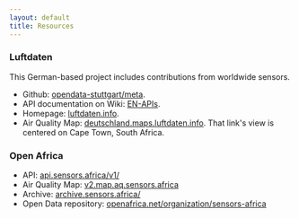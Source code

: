 ```yaml
---
layout: default
title: Resources
---
```

### Luftdaten

This German-based project includes contributions from worldwide sensors.

- Github: [opendata-stuttgart/meta](https://github.com/opendata-stuttgart/meta).
- API documentation on Wiki: [EN-APIs](https://github.com/opendata-stuttgart/meta/wiki/EN-APIs).
- Homepage: [luftdaten.info](https://luftdaten.info).
- Air Quality Map: [deutschland.maps.luftdaten.info](https://deutschland.maps.luftdaten.info/#12/-33.9412/18.4803). That link's view is centered on Cape Town, South Africa.

### Open Africa

- API: [api.sensors.africa/v1/](https://api.sensors.africa/v1/)
- Air Quality Map: [v2.map.aq.sensors.africa](https://v2.map.aq.sensors.africa/)
- Archive: [archive.sensors.africa/](https://archive.sensors.africa/)
- Open Data repository: [openafrica.net/organization/sensors-africa](https://openafrica.net/organization/sensors-africa)
